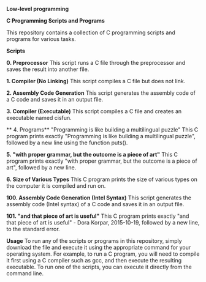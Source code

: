 **Low-level programming**

**C Programming Scripts and Programs**

This repository contains a collection of C programming scripts and programs for various tasks.

**Scripts**

**0. Preprocessor**
This script runs a C file through the preprocessor and saves the result into another file.

**1. Compiler (No Linking)**
This script compiles a C file but does not link.

**2. Assembly Code Generation**
This script generates the assembly code of a C code and saves it in an output file.

**3. Compiler (Executable)**
This script compiles a C file and creates an executable named cisfun.


** 4. Programs**
"Programming is like building a multilingual puzzle"
This C program prints exactly "Programming is like building a multilingual puzzle", followed by a new line using the function puts().

**5. "with proper grammar, but the outcome is a piece of art"**
This C program prints exactly "with proper grammar, but the outcome is a piece of art", followed by a new line.

**6. Size of Various Types**
This C program prints the size of various types on the computer it is compiled and run on.

**100. Assembly Code Generation (Intel Syntax)**
This script generates the assembly code (Intel syntax) of a C code and saves it in an output file.

**101. "and that piece of art is useful"**
This C program prints exactly "and that piece of art is useful" - Dora Korpar, 2015-10-19, followed by a new line, to the standard error.

**Usage**
To run any of the scripts or programs in this repository, simply download the file and execute it using the appropriate command for your operating system. For example, to run a C program, you will need to compile it first using a C compiler such as gcc, and then execute the resulting executable. To run one of the scripts, you can execute it directly from the command line.

